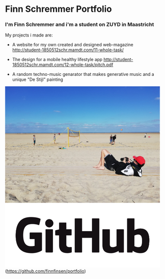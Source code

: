 # Finn Schremmer Portfolio

### I'm Finn Schremmer and i'm a student on ZUYD in Maastricht

My projects i made are:

* A website for my own created and designed web-magazine 
http://student-1850512schr.mamdt.com/11-whole-task/

* The design for a mobile healthy lifestyle app 
http://student-1850512schr.mamdt.com/12-whole-task/pitch.pdf

* A random techno-music genarator that makes generative music and a unique "De Stijl" painting 



![Ik op het strand](assets/img/strand.jpg)
![Github logo](assets/img/GitHub_Logo.png)(https://github.com/finnfinsen/portfolio)
